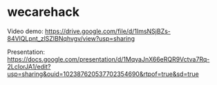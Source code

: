 # wecarehack

Video demo: https://drive.google.com/file/d/1ImsNSjBZs-84VlQLpnt_zlSZIBNqhvgv/view?usp=sharing 

Presentation: https://docs.google.com/presentation/d/1MqyaJnX66eRQR9Vctva7Rq-2LcIorJA1/edit?usp=sharing&ouid=102387620537702354690&rtpof=true&sd=true
